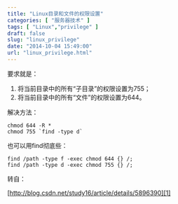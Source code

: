 ```yaml
---
title: "Linux目录和文件的权限设置"
categories: [ "服务器技术" ]
tags: [ "Linux","privilege" ]
draft: false
slug: "linux_privilege"
date: "2014-10-04 15:49:00"
url: "linux_privilege.html"
---
```


要求就是：

1. 将当前目录中的所有“子目录”的权限设置为755；
2. 将当前目录中的所有“文件”的权限设置为644。

解决方法：

    chmod 644 -R *
    chmod 755 `find -type d`

也可以用find彻底些：

    find /path -type f -exec chmod 644 {} /;
    find /path -type d -exec chmod 755 {} /;

转自：

[http://blog.csdn.net/study16/article/details/5896390][1]


  [1]: http://blog.csdn.net/study16/article/details/5896390